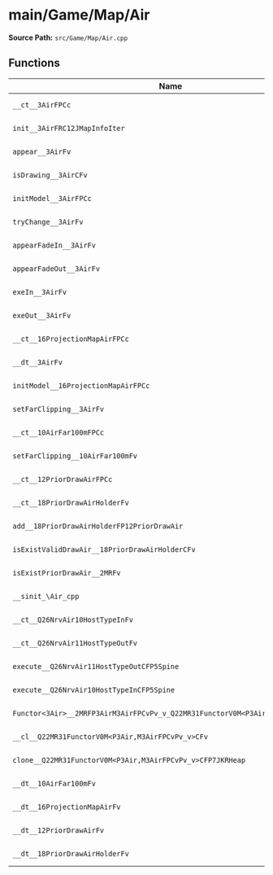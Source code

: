 # main/Game/Map/Air

**Source Path:** `src/Game/Map/Air.cpp`

## Functions

| Name | Address | Match % |
|------|---------|---------|
| `__ct__3AirFPCc` | `0x80170B58` | :white_check_mark: (100.0%) |
| `init__3AirFRC12JMapInfoIter` | `0x80170BA8` | :white_check_mark: (100.0%) |
| `appear__3AirFv` | `0x80170D84` | :white_check_mark: (100.0%) |
| `isDrawing__3AirCFv` | `0x80170E40` | :white_check_mark: (100.0%) |
| `initModel__3AirFPCc` | `0x80170E8C` | :white_check_mark: (100.0%) |
| `tryChange__3AirFv` | `0x80170E98` | :white_check_mark: (100.0%) |
| `appearFadeIn__3AirFv` | `0x80170F1C` | :white_check_mark: (100.0%) |
| `appearFadeOut__3AirFv` | `0x80170F70` | :white_check_mark: (100.0%) |
| `exeIn__3AirFv` | `0x80170FC4` | :white_check_mark: (100.0%) |
| `exeOut__3AirFv` | `0x80171074` | :white_check_mark: (100.0%) |
| `__ct__16ProjectionMapAirFPCc` | `0x80171154` | :white_check_mark: (100.0%) |
| `__dt__3AirFv` | `0x80171190` | :x: (95.7%) |
| `initModel__16ProjectionMapAirFPCc` | `0x801711EC` | :white_check_mark: (100.0%) |
| `setFarClipping__3AirFv` | `0x80171244` | :white_check_mark: (100.0%) |
| `__ct__10AirFar100mFPCc` | `0x80171248` | :white_check_mark: (100.0%) |
| `setFarClipping__10AirFar100mFv` | `0x80171284` | :white_check_mark: (100.0%) |
| `__ct__12PriorDrawAirFPCc` | `0x80171288` | :white_check_mark: (100.0%) |
| `__ct__18PriorDrawAirHolderFv` | `0x801712E0` | :white_check_mark: (100.0%) |
| `add__18PriorDrawAirHolderFP12PriorDrawAir` | `0x8017132C` | :white_check_mark: (100.0%) |
| `isExistValidDrawAir__18PriorDrawAirHolderCFv` | `0x80171348` | :white_check_mark: (100.0%) |
| `isExistPriorDrawAir__2MRFv` | `0x801713B8` | :white_check_mark: (100.0%) |
| `__sinit_\Air_cpp` | `0x801713FC` | :x: (71.4%) |
| `__ct__Q26NrvAir10HostTypeInFv` | `0x80171428` | :white_check_mark: (100.0%) |
| `__ct__Q26NrvAir11HostTypeOutFv` | `0x80171438` | :white_check_mark: (100.0%) |
| `execute__Q26NrvAir11HostTypeOutCFP5Spine` | `0x80171448` | :white_check_mark: (100.0%) |
| `execute__Q26NrvAir10HostTypeInCFP5Spine` | `0x80171450` | :white_check_mark: (100.0%) |
| `Functor<3Air>__2MRFP3AirM3AirFPCvPv_v_Q22MR31FunctorV0M<P3Air,M3AirFPCvPv_v>` | `0x80171458` | :white_check_mark: (100.0%) |
| `__cl__Q22MR31FunctorV0M<P3Air,M3AirFPCvPv_v>CFv` | `0x80171498` | :white_check_mark: (100.0%) |
| `clone__Q22MR31FunctorV0M<P3Air,M3AirFPCvPv_v>CFP7JKRHeap` | `0x801714C8` | :x: (96.2%) |
| `__dt__10AirFar100mFv` | `0x80171530` | :x: (95.7%) |
| `__dt__16ProjectionMapAirFv` | `0x80171588` | :x: (95.7%) |
| `__dt__12PriorDrawAirFv` | `0x801715E0` | :x: (95.7%) |
| `__dt__18PriorDrawAirHolderFv` | `0x80171638` | :white_check_mark: (100.0%) |